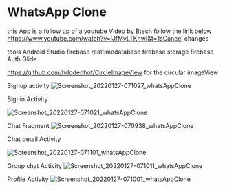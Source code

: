# WhatsApp Clone
 
this App is a follow up of a youtube Video by Btech
follow the link below
https://www.youtube.com/watch?v=lJfMvLTKnwI&t=1sCancel changes

tools
Android Studio
firebase realtimedatabase
firebase storage
firebase Auth
Glide

https://github.com/hdodenhof/CircleImageView for the circular imageView

Signup activity
![Screenshot_20220127-071027_whatsAppClone](https://user-images.githubusercontent.com/39423180/151330340-ac5bd972-af89-410a-bd07-d783475f3910.jpg)

Signin Activity

![Screenshot_20220127-071021_whatsAppClone](https://user-images.githubusercontent.com/39423180/151330471-38dd6d33-b42e-4445-9fa0-bcb76f9fa8b0.jpg)


Chat Fragment
![Screenshot_20220127-070938_whatsAppClone](https://user-images.githubusercontent.com/39423180/151330623-f971654f-499d-4533-b493-94db64f3408d.jpg)

Chat detail Activity

![Screenshot_20220127-071101_whatsAppClone](https://user-images.githubusercontent.com/39423180/151330694-48c3e284-33e3-45f8-bd21-311b6647085d.jpg)

Group chat Activity
![Screenshot_20220127-071011_whatsAppClone](https://user-images.githubusercontent.com/39423180/151330935-99f858a4-6842-4cb2-8108-099671219092.jpg)

Profile Activity
![Screenshot_20220127-071001_whatsAppClone](https://user-images.githubusercontent.com/39423180/151331132-2c2c331d-8688-4f7f-a673-fd0f00be687d.jpg)

